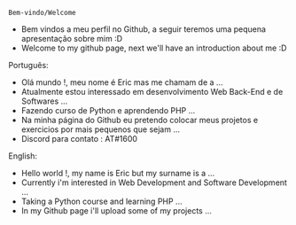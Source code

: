    Bem-vindo/Welcome
 - Bem vindos a meu perfil no Github, a seguir teremos uma pequena apresentação sobre mim :D
 - Welcome to my github page, next we'll have an introduction about me :D
 
 
  Português:
- Olá mundo !, meu nome é Eric mas me chamam de a ...
- Atualmente estou interessado em desenvolvimento Web Back-End e de Softwares ...
- Fazendo curso de Python e aprendendo PHP ...
- Na minha página do Github eu pretendo colocar meus projetos e exercicios por mais pequenos que sejam ...
- Discord para contato : AT#1600


 English:
- Hello world !, my name is Eric but my surname is a ...
- Currently i'm interested in Web Development and Software Development ...
- Taking a Python course and learning PHP ...
- In my Github page i'll upload some of my projects ...

<!---
TaigaAsk/TaigaAsk is a ✨ special ✨ repository because its `README.md` (this file) appears on your GitHub profile.
You can click the Preview link to take a look at your changes.
--->
